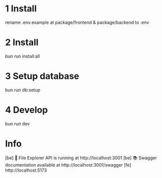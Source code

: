 # 1 Install
rename .env.example at package/frontend & package/backend to .env

# 2 Install
bun run install:all

# 3 Setup database
bun run db:setup

# 4 Develop
bun run dev

# Info
[be] 🚀 File Explorer API is running at http://localhost:3001
[be] 📚 Swagger documentation available at http://localhost:3001/swagger
[fe] http://localhost:5173